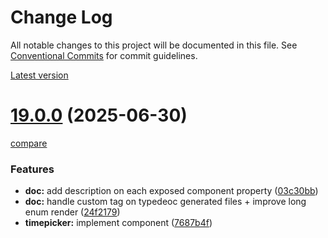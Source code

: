 # Change Log

All notable changes to this project will be documented in this file.
See [Conventional Commits](https://conventionalcommits.org) for commit guidelines.



[Latest version](https://ovh.github.io/design-system/latest/?path=/docs/design-system-changelog--page)


# [19.0.0](https://ovh.github.io/design-system/v19.0.0/?path=/docs/design-system-changelog--page) (2025-06-30)
[compare](https://github.com/ovh/design-system/compare/v18.6.3...v19.0.0)

### Features

* **doc:** add description on each exposed component property ([03c30bb](https://github.com/ovh/design-system/commit/03c30bb9e9a8ad28d56f2079419b76d066da7c92))
* **doc:** handle custom tag on typedeoc generated files + improve long enum render ([24f2179](https://github.com/ovh/design-system/commit/24f2179a96579361a48479e2e21e3d41442a7e32))
* **timepicker:** implement component ([7687b4f](https://github.com/ovh/design-system/commit/7687b4feb8a7d3be3e28e7202974cf43606da5f4))
